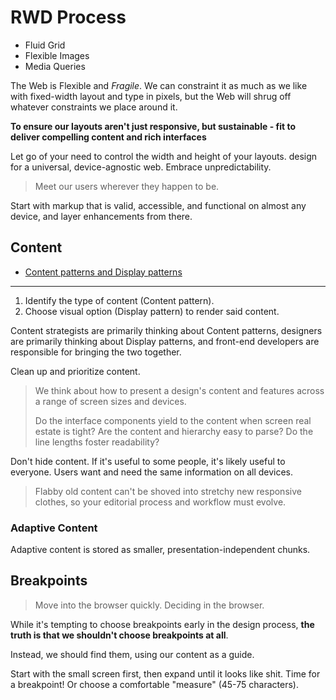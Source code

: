 # RWD Process

* Fluid Grid
* Flexible Images
* Media Queries

The Web is Flexible and *Fragile*. We can constraint it as much as we like with fixed-width layout and type in pixels, but the Web will shrug off whatever constraints we place around it.

**To ensure our layouts aren't just responsive, but sustainable - fit to deliver compelling content and rich interfaces**

Let go of your need to control the width and height of your layouts. design for a universal, device-agnostic web. Embrace unpredictability.

> Meet our users wherever they happen to be.

Start with markup that is valid, accessible, and functional on almost any device, and layer enhancements from there.

## Content

* [Content patterns and Display patterns](http://danielmall.com/articles/content-display-patterns/)

---

1. Identify the type of content (Content pattern).
2. Choose visual option (Display pattern) to render said content.

Content strategists are primarily thinking about Content patterns, designers are primarily thinking about Display patterns, and front-end developers are responsible for bringing the two together.

Clean up and prioritize content.

> We think about how to present a design's content and features across a range of screen sizes and devices.
>
> Do the interface components yield to the content when screen real estate is tight? Are the content and hierarchy easy to parse? Do the line lengths foster readability?

Don't hide content. If it's useful to some people, it's likely useful to everyone. Users want and need the same information on all devices.

> Flabby old content can't be shoved into stretchy new responsive clothes, so your editorial process and workflow must evolve.

### Adaptive Content

Adaptive content is stored as smaller, presentation-independent chunks.

## Breakpoints

> Move into the browser quickly. Deciding in the browser.

While it's tempting to choose breakpoints early in the design process, **the truth is that we shouldn't choose breakpoints at all**.

Instead, we should find them, using our content as a guide.

Start with the small screen first, then expand until it looks like shit. Time for a breakpoint! Or choose a comfortable "measure" (45-75 characters).






